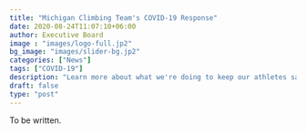 ```yaml
---
title: "Michigan Climbing Team's COVID-19 Response"
date: 2020-08-24T11:07:10+06:00
author: Executive Board
image : "images/logo-full.jp2"
bg_image: "images/slider-bg.jp2"
categories: ["News"]
tags: ["COVID-19"]
description: "Learn more about what we're doing to keep our athletes safe."
draft: false
type: "post"
---
```


To be written.
